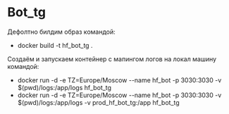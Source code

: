 # Bot_tg

Дефолтно билдим образ командой: 
- docker build -t hf_bot_tg .

Создаём и запускаем контейнер с мапингом логов на локал машину командой: 
- docker run -d -e TZ=Europe/Moscow --name hf_bot -p 3030:3030 -v $(pwd)/logs:/app/logs hf_bot_tg
- docker run -d -e TZ=Europe/Moscow --name hf_bot -p 3030:3030 -v $(pwd)/logs:/app/logs -v prod_hf_bot_tg:/app hf_bot_tg

